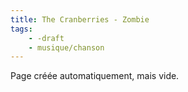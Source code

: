 ```yaml
---
title: The Cranberries - Zombie
tags:
    - -draft
    - musique/chanson
---
```


Page créée automatiquement, mais vide.
